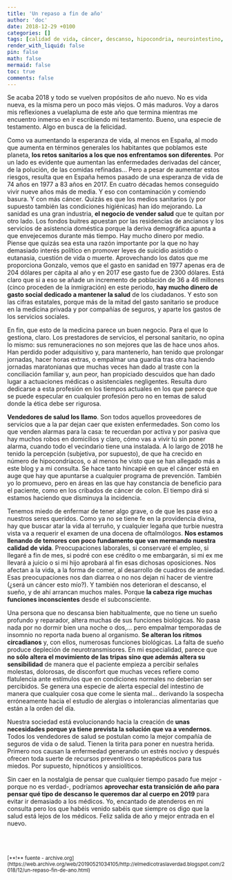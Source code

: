 ```yaml
---
title: 'Un repaso a fin de año'
author: 'doc'
date: 2018-12-29 +0100
categories: []
tags: [calidad de vida, cáncer, descanso, hipocondria, neurointestino, prevención]
render_with_liquid: false
pin: false
math: false
mermaid: false
toc: true
comments: false
---
```

Se acaba 2018 y todo se vuelven propósitos de año nuevo. No es vida nueva, es la misma pero un poco más viejos. O más maduros. Voy a daros mis reflexiones a vuelapluma de este año que termina mientras me encuentro inmerso en ir escribiendo mi testamento. Bueno, una especie de testamento. Algo en busca de la felicidad.  

Como va aumentando la esperanza de vida, al menos en España, al modo que aumenta en términos generales los habitantes que poblamos este planeta, **los retos sanitarios a los que nos enfrentamos son diferentes**. Por un lado es evidente que aumentan las enfermedades derivadas del cáncer, de la polución, de las comidas refinadas... Pero a pesar de aumentar estos riesgos, resulta que en España hemos pasado de una esperanza de vida de 74 años en 1977 a 83 años en 2017. En cuatro décadas hemos conseguido vivir nueve años más de media. Y eso con contaminación y comiendo basura. Y con más cáncer. Quizás es que los medios sanitarios (y por supuesto también las condiciones higiénicas) han ido mejorando. La sanidad es una gran industria, **el negocio de vender salud** que te quitan por otro lado. Los fondos buitres apuestan por las residencias de ancianos y los servicios de asistencia doméstica porque la deriva demográfica apunta a que envejecemos durante más tiempo. Hay mucho dinero por medio. Piense que quizás sea esta una razón importante por la que no hay demasiado interés político en promover leyes de suicidio asistido o eutanasia, cuestión de vida o muerte. Aprovechando los datos que me proporciona Gonzalo, vemos que el gasto en sanidad en 1977 apenas era de 204 dólares per cápita al año y en 2017 ese gasto fue de 2300 dólares. Está claro que si a eso se añade un incremento de población de 36 a 46 millones (cinco proceden de la inmigración) en este periodo, **hay mucho dinero de gasto social dedicado a mantener la salud** de los ciudadanos. Y esto son las cifras estatales, porque más de la mitad del gasto sanitario se produce en la medicina privada y por compañías de seguros, y aparte los gastos de los servicios sociales.  

En fin, que esto de la medicina parece un buen negocio. Para el que lo gestiona, claro. Los prestadores de servicios, el personal sanitario, no opina lo mismo: sus remuneraciones no son mejores que las de hace unos años. Han perdido poder adquisitivo y, para mantenerlo, han tenido que prolongar jornadas, hacer horas extras, o empalmar una guardia tras otra haciendo jornadas maratonianas que muchas veces han dado al traste con la conciliación familiar y, aun peor, han propiciado descuidos que han dado lugar a actuaciones médicas o asistenciales negligentes. Resulta duro dedicarse a esta profesión en los tiempos actuales en los que parece que se puede especular en cualquier profesión pero no en temas de salud donde la ética debe ser rigurosa.  

**Vendedores de salud los llamo**. Son todos aquellos proveedores de servicios que a la par dejan caer que existen enfermedades. Son como los que venden alarmas para la casa: te recuerdan por activa y por pasiva que hay muchos robos en domicilios y claro, cómo vas a vivir tú sin poner alarma, cuando todo el vecindario tiene una instalada. A lo largo de 2018 he tenido la percepción (subjetiva, por supuesto), de que ha crecido en número de hipocondríacos, o al menos he visto que se han allegado más a este blog y a mi consulta. Se hace tanto hincapié en que el cáncer está en auge que hay que apuntarse a cualquier programa de prevención. También yo lo promuevo, pero en áreas en las que hay constancia de beneficio para el paciente, como en los cribados de cáncer de colon. El tiempo dirá si estamos haciendo que disminuya la incidencia.  

Tenemos miedo de enfermar de tener algo grave, o de que les pase eso a nuestros seres queridos. Como ya no se tiene fe en la providencia divina, hay que buscar atar la vida al terruño, y cualquier legaña que turbie nuestra vista va a requerir el examen de una docena de oftalmólogos. **Nos estamos llenando de temores con poco fundamento que van mermando nuestra calidad de vida**. Preocupaciones laborales, si conservaré el empleo, si llegaré a fin de mes, si podré con ese crédito o me embargarán, si mi ex me llevará a juicio o si mi hijo aprobará al fin esas dichosas oposiciones. Nos afectan a la vida, a la forma de comer, al desarrollo de cuadros de ansiedad. Esas preocupaciones nos dan diarrea o no nos dejan ni hacer de vientre (¿será un cáncer esto mío?). Y también nos deterioran el descanso, el sueño, y de ahí arrancan muchos males. Porque **la cabeza rige muchas funciones inconscientes** desde el subconsciente.  

Una persona que no descansa bien habitualmente, que no tiene un sueño profundo y reparador, altera muchas de sus funciones biológicas. No pasa nada por no dormir bien una noche o dos,... pero empalmar temporadas de insomnio no reporta nada bueno al organismo. **Se alteran los ritmos circadianos** y, con ellos, numerosas funciones biológicas. La falta de sueño produce depleción de neurotransmisores. En mi especialidad, parece que **no sólo altera el movimiento de las tripas sino que además altera su sensibilidad** de manera que el paciente empieza a percibir señales molestas, dolorosas, de disconfort que muchas veces refiere como flatulencia ante estímulos que en condiciones normales no deberían ser percibidos. Se genera una especie de alerta especial del intestino de manera que cualquier cosa que come le sienta mal... derivando la sospecha erróneamente hacia el estudio de alergias o intolerancias alimentarias que están a la orden del día.  

Nuestra sociedad está evolucionando hacia la creación de **unas necesidades porque ya tiene prevista la solución que va a vendernos**. Todos los vendedores de salud se postulan como la mejor compañía de seguros de vida o de salud. Tienen la tirita para poner en nuestra herida. Primero nos causan la enfermedad generando un estrés nocivo y después ofrecen toda suerte de recursos preventivos o terapéuticos para tus miedos. Por supuesto, hipnóticos y ansiolíticos.  

Sin caer en la nostalgia de pensar que cualquier tiempo pasado fue mejor -porque no es verdad-, podríamos **aprovechar esta transición de año para pensar qué tipo de descanso le queremos dar al cuerpo en 2019** para evitar ir demasiado a los médicos. Yo, encantado de atenderos en mi consulta pero los que habéis venido sabéis que siempre os digo que la salud está lejos de los médicos. Feliz salida de año y mejor entrada en el nuevo.  

<br>
<br>
<br>
<small>[**!** fuente - archive.org](https://web.archive.org/web/20190521034105/http://elmedicotraslaverdad.blogspot.com/2018/12/un-repaso-fin-de-ano.html)</small>  
